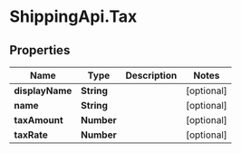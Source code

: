 # ShippingApi.Tax

## Properties

Name | Type | Description | Notes
------------ | ------------- | ------------- | -------------
**displayName** | **String** |  | [optional] 
**name** | **String** |  | [optional] 
**taxAmount** | **Number** |  | [optional] 
**taxRate** | **Number** |  | [optional] 


